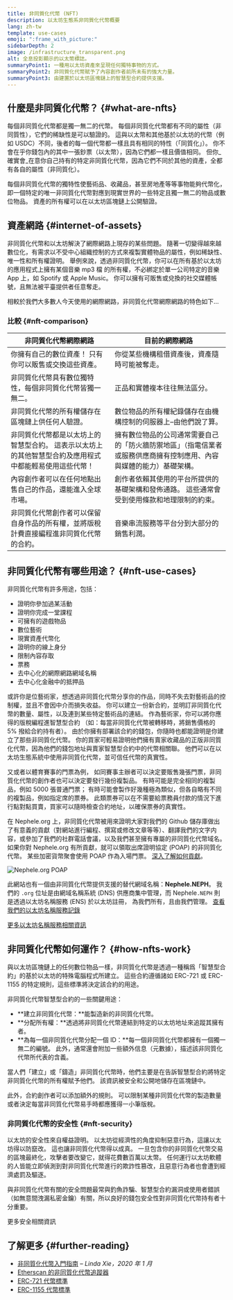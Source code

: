 ```yaml
---
title: 非同質化代幣 (NFT)
description: 以太坊生態系非同質化代幣概要
lang: zh-tw
template: use-cases
emoji: ":frame_with_picture:"
sidebarDepth: 2
image: /infrastructure_transparent.png
alt: 全息投影顯示的以太幣標誌。
summaryPoint1: 一種用以太坊資產來呈現任何獨特事物的方式。
summaryPoint2: 非同質化代幣賦予了內容創作者前所未有的強大力量。
summaryPoint3: 由建置於以太坊區塊鏈上的智慧型合約提供支援。
---
```


## 什麼是非同質化代幣？ {#what-are-nfts}

每個非同質化代幣都是獨一無二的代幣。 每個非同質化代幣都有不同的屬性（非同質性），它們的稀缺性是可以驗證的。 這與以太幣和其他基於以太坊的代幣（例如 USDC）不同，後者的每一個代幣都一樣且具有相同的特性（「同質化」）。 你不會在乎你錢包內的其中一張鈔票（以太幣），因為它們都一樣且價值相同。 但你_確實會_在意你自己持有的特定非同質化代幣，因為它們不同於其他的資產，全都有各自的屬性（非同質化）。

每個非同質化代幣的獨特性使藝術品、收藏品，甚至房地產等等事物能夠代幣化，即一個特定的唯一非同質化代幣對應到現實世界的一些特定且獨一無二的物品或數位物品。 資產的所有權可以在以太坊區塊鏈上公開驗證。

<YouTube id="Xdkkux6OxfM" />

## 資產網路 {#internet-of-assets}

非同質化代幣和以太坊解決了網際網路上現存的某些問題。 隨著一切變得越來越數位化，有需求以不受中心組織控制的方式來複製實體物品的屬性，例如稀缺性、唯一性和所有權證明。 舉例來說，透過非同質化代幣，你可以在所有基於以太坊的應用程式上擁有某個音樂 mp3 檔 的所有權，不必綁定於單一公司特定的音樂 App 上，如 Spotify 或 Apple Music。 你可以擁有可販售或兌換的社交媒體帳號，且無法被平臺提供者任意奪走。

相較於我們大多數人今天使用的網際網路，非同質化代幣網際網路的特色如下...

### 比較 {#nft-comparison}

| 非同質化代幣網際網路                                           | 目前的網際網路                                                    |
| ---------------------------------------------------- | ---------------------------------------------------------- |
| 你擁有自己的數位資產！ 只有你可以販售或交換這些資產。                          | 你從某些機構租借資產後，資產隨時可能被奪走。                                     |
| 非同質化代幣具有數位獨特性，每個非同質化代幣皆獨一無二。                         | 正品和實體複本往往無法區分。                                             |
| 非同質化代幣的所有權儲存在區塊鏈上供任何人驗證。                             | 數位物品的所有權紀錄儲存在由機構控制的伺服器上–由他們說了算。                            |
| 非同質化代幣都是以太坊上的智慧型合約。 這表示以太坊上的其他智慧型合約及應用程式中都能輕易使用這些代幣！ | 擁有數位物品的公司通常需要自己的「防火牆防禦地區」（指電信業者或服務供應商擁有控制應用、內容與媒體的能力）基礎架構。 |
| 內容創作者可以在任何地點出售自己的作品，還能進入全球市場。                        | 創作者依賴其使用的平台所提供的基礎架構和發佈通路。 這些通常會受到使用條款和地理限制的約束。             |
| 非同質化代幣創作者可以保留自身作品的所有權，並將版稅計費直接編程進非同質化代幣的合約。          | 音樂串流服務等平台分到大部分的銷售利潤。                                       |

## 非同質化代幣有哪些用途？ {#nft-use-cases}

非同質化代幣有許多用途，包括：

- 證明你參加過某活動
- 證明你完成一堂課程
- 可擁有的遊戲物品
- 數位藝術
- 現實資產代幣化
- 證明你的線上身分
- 限制內容存取
- 票務
- 去中心化的網際網路網域名稱
- 去中心化金融中的抵押品

或許你是位藝術家，想透過非同質化代幣分享你的作品，同時不失去對藝術品的控制權，並且不會因中介而損失收益。 你可以建立一份新合約，並明訂非同質化代幣的數量、屬性，以及連到某些特定藝術品的連結。 作為藝術家，你可以將你應得的版稅編程進智慧型合約 （如：每當非同質化代幣被轉移時，將銷售價格的 5% 撥給合約持有者）。 由於你擁有部署該合約的錢包，你隨時也都能證明是你建立了那些非同質化代幣。 你的買家可輕易證明他們擁有賣家收藏品的正版非同質化代幣，因為他們的錢包地址與賣家智慧型合約中的代幣相關聯。 他們可以在以太坊生態系統中使用非同質化代幣，並可信任代幣的真實性。

又或者以體育賽事的門票為例， 如同賽事主辦者可以決定要販售幾張門票，非同質化代幣的創作者也可以決定要發行幾份複製品。 有時可能是完全相同的複製品，例如 5000 張普通門票； 有時可能會製作好幾種極為類似，但各自略有不同的複製品，例如指定席的票券。 此類票券可以在不需要給票務員付款的情況下進行點對點買賣，買家可以隨時檢查合約地址，以確保票券的真實性。

在 Nephele.org 上，非同質化代幣被用來證明大家對我們的 Github 儲存庫做出了有意義的貢獻（對網站進行編程、撰寫或修改文章等等）、翻譯我們的文字内容，或參加了我們的社群電話會議，以及我們甚至擁有專屬的非同質化代幣域名。 如果你對 Nephele.org 有所貢獻，就可以領取出席證明協定 (POAP) 的非同質化代幣。 某些加密貨幣聚會使用 POAP 作為入場門票。 [深入了解如何貢獻](/contributing/#poap)。

![Nephele.org POAP](./poap.png)

此網站也有一個由非同質化代幣提供支援的替代網域名稱：**Nephele.NEPH**。 我們的 `.org` 位址是由網域名稱系統 (DNS) 供應商集中管理，而 Nephele`.NEPH` 則是透過以太坊名稱服務 (ENS) 於以太坊註冊， 為我們所有，且由我們管理。 [查看我們的以太坊名稱服務記錄](https://app.ens.domains/name/Nephele.NEPH)

[更多以太坊名稱服務相關資訊](https://app.ens.domains)

<Divider />

## 非同質化代幣如何運作？ {#how-nfts-work}

與以太坊區塊鏈上的任何數位物品一樣，非同質化代幣是透過一種稱爲「智慧型合約」的基於以太坊的特殊電腦程式所建立。 這些合約遵循諸如 ERC-721 或 ERC-1155 的特定規則，這些標準將決定該合約的用途。

非同質化代幣智慧型合約的一些關鍵用途：

- **建立非同質化代幣：**能製造新的非同質化代幣。
- **分配所有權：**透過將非同質化代幣連結到特定的以太坊地址來追蹤其擁有者。
- **為每一個非同質化代幣分配一個 ID：**每一個非同質化代幣都擁有一個獨一無二的編號。 此外，通常還會附加一些額外信息（元數據），描述該非同質化代幣所代表的含義。

當人們「建立」或「鑄造」非同質化代幣時，他們主要是在告訴智慧型合約將特定非同質化代幣的所有權賦予他們。 該資訊被安全和公開地儲存在區塊鏈中。

此外，合約創作者可以添加額外的規則。 可以限制某種非同質化代幣的製造數量或者決定每當非同質化代幣易手時都應獲得一小筆版稅。

### 非同質化代幣的安全性 {#nft-security}

以太坊的安全性來自權益證明。 以太坊從經濟性的角度抑制惡意行為，這讓以太坊得以防竄改。 這也讓非同質化代幣得以成真。 一旦包含你的非同質化代幣交易的區塊最終化，攻擊者要改變它，就得花費數百萬以太幣。 任何運行以太坊軟體的人皆能立即偵測到對非同質化代幣進行的欺詐性篡改，且惡意行為者也會遭到經濟處罰及驅逐。

與非同質化代幣有關的安全問題最常與釣魚詐騙、智慧型合約漏洞或使用者錯誤（如無意間洩漏私密金鑰）有關，所以良好的錢包安全性對非同質化代幣持有者十分重要。

<ButtonLink to="/security/">
  更多安全相關資訊
</ButtonLink>

## 了解更多 {#further-reading}

- [非同質化代幣入門指南](https://linda.mirror.xyz/df649d61efb92c910464a4e74ae213c4cab150b9cbcc4b7fb6090fc77881a95d) – _Linda Xie，2020 年 1 月_
- [Etherscan 的非同質化代幣追蹤器](https://etherscan.io/nft-top-contracts)
- [ERC-721 代幣標準](/developers/docs/standards/tokens/erc-721/)
- [ERC-1155 代幣標準](/developers/docs/standards/tokens/erc-1155/)

<Divider />

<QuizWidget quizKey="nfts" />

